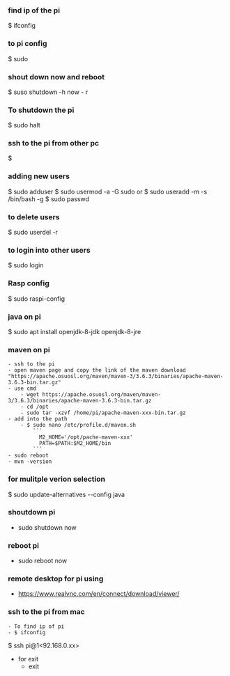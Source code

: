 
### find ip of the pi 
$ ifconfig 

### to pi config 
$ sudo 

### shout down now and reboot 
$ suso shutdown -h now - r 

### To shutdown the pi 
$ sudo halt

### ssh to the pi from other pc 
$ 


### adding new users 
$ sudo adduser <name>
$ sudo usermod -a -G sudo <name>
or 
$ sudo useradd <name> -m -s /bin/bash -g <users-groupname>
$ sudo passwd <name>

### to delete users 
$ sudo userdel -r <name> 


### to login into other users 
$ sudo login 


### Rasp config 
$ sudo raspi-config 


### java on pi 
$ sudo apt install openjdk-8-jdk openjdk-8-jre 

### maven on pi 
	- ssh to the pi 
	- open maven page and copy the link of the maven download "https://apache.osuosl.org/maven/maven-3/3.6.3/binaries/apache-maven-3.6.3-bin.tar.gz"
	- use cmd 
		- wget https://apache.osuosl.org/maven/maven-3/3.6.3/binaries/apache-maven-3.6.3-bin.tar.gz
		- cd /opt 
		- sudo tar -xzvf /home/pi/apache-maven-xxx-bin.tar.gz
	- add into the path 
		- $ sudo nano /etc/profile.d/maven.sh 
			```
              M2_HOME='/opt/pache-maven-xxx'
              PATH=$PATH:$M2_HOME/bin
			```
	- sudo reboot 
	- mvn -version 
### for mulitple verion selection 
$ sudo update-alternatives --config java 


### shoutdown pi 
- sudo shutdown now 

### reboot pi 
- sudo reboot now 


### remote desktop for pi using 
- https://www.realvnc.com/en/connect/download/viewer/

### ssh to the pi from mac 
	- To find ip of pi 
	- $ ifconfig 
$ ssh pi@1<92.168.0.xx>
- for exit 
	- exit 


